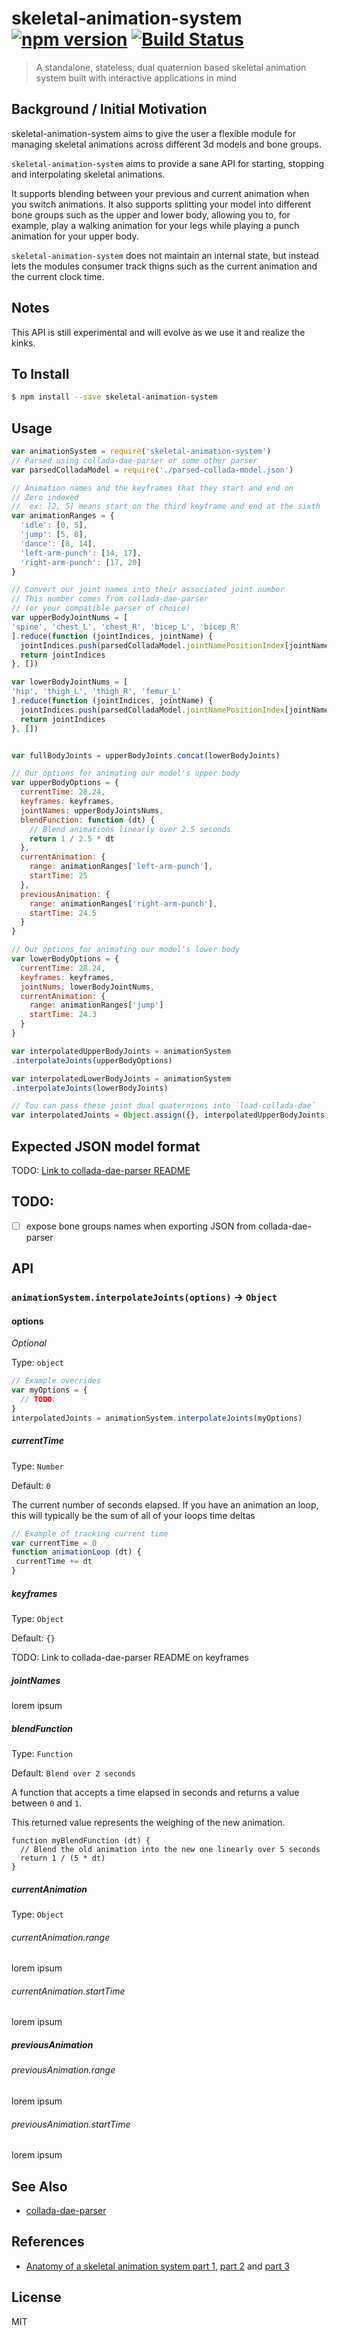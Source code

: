 skeletal-animation-system [![npm version](https://badge.fury.io/js/skeletal-animation-system.svg)](http://badge.fury.io/js/skeletal-animation-system) [![Build Status](https://travis-ci.org/chinedufn/skeletal-animation-system.svg?branch=master)](https://travis-ci.org/chinedufn/skeletal-animation-system)
===============

> A standalone, stateless, dual quaternion based skeletal animation system built with interactive applications in mind

## Background / Initial Motivation

skeletal-animation-system aims to give the user a flexible module for managing skeletal animations across different 3d models and bone groups.

`skeletal-animation-system` aims to provide a sane API for starting, stopping and interpolating skeletal animations.

It supports blending between
your previous and current animation when you switch animations. It also supports splitting your model into different bone groups such as the upper
and lower body, allowing you to, for example, play a walking animation for your legs while playing a punch animation for your upper body.

`skeletal-animation-system` does not maintain an internal state, but instead lets the modules consumer track thigns such as the current animation and the current clock time.

## Notes

This API is still experimental and will evolve as we use it and realize the kinks.

## To Install

```sh
$ npm install --save skeletal-animation-system
```

## Usage

```js
var animationSystem = require('skeletal-animation-system')
// Parsed using collada-dae-parser or some other parser
var parsedColladaModel = require('./parsed-collada-model.json')

// Animation names and the keyframes that they start and end on
// Zero indexed
//  ex: [2, 5] means start on the third keyframe and end at the sixth
var animationRanges = {
  'idle': [0, 5],
  'jump': [5, 8],
  'dance': [8, 14],
  'left-arm-punch': [14, 17],
  'right-arm-punch': [17, 20]
}

// Convert our joint names into their associated joint number
// This number comes from collada-dae-parser
// (or your compatible parser of choice)
var upperBodyJointNums = [
'spine', 'chest_L', 'chest_R', 'bicep_L', 'bicep_R'
].reduce(function (jointIndices, jointName) {
  jointIndices.push(parsedColladaModel.jointNamePositionIndex[jointName])
  return jointIndices
}, [])

var lowerBodyJointNums = [
'hip', 'thigh_L', 'thigh_R', 'femur_L'
].reduce(function (jointIndices, jointName) {
  jointIndices.push(parsedColladaModel.jointNamePositionIndex[jointName])
  return jointIndices
}, [])


var fullBodyJoints = upperBodyJoints.concat(lowerBodyJoints)

// Our options for animating our model's upper body
var upperBodyOptions = {
  currentTime: 28.24,
  keyframes: keyframes,
  jointNames: upperBodyJointsNums,
  blendFunction: function (dt) {
    // Blend animations linearly over 2.5 seconds
    return 1 / 2.5 * dt
  },
  currentAnimation: {
    range: animationRanges['left-arm-punch'],
    startTime: 25
  },
  previousAnimation: {
    range: animationRanges['right-arm-punch'],
    startTime: 24.5
  }
}

// Our options for animating our model's lower body
var lowerBodyOptions = {
  currentTime: 28.24,
  keyframes: keyframes,
  jointNums: lowerBodyJointNums,
  currentAnimation: {
    range: animationRanges['jump']
    startTime: 24.3
  }
}

var interpolatedUpperBodyJoints = animationSystem
.interpolateJoints(upperBodyOptions)

var interpolatedLowerBodyJoints = animationSystem
.interpolateJoints(lowerBodyJoints)

// Tou can pass these joint dual quaternions into `load-collada-dae`
var interpolatedJoints = Object.assign({}, interpolatedUpperBodyJoints, interpolatedLowerBodyJoints)
```

## Expected JSON model format

TODO: [Link to collada-dae-parser README]()

## TODO:

- [ ] expose bone groups names when exporting JSON from collada-dae-parser

## API

### `animationSystem.interpolateJoints(options)` -> `Object`

#### options

*Optional*

Type: `object`

```js
// Example overrides
var myOptions = {
  // TODO:
}
interpolatedJoints = animationSystem.interpolateJoints(myOptions)
```

##### currentTime

Type: `Number`

Default: `0`

The current number of seconds elapsed. If you have an animation an loop,
this will typically be the sum of all of your loops time deltas

```js
// Example of tracking current time
var currentTime = 0
function animationLoop (dt) {
 currentTime += dt
}
```

##### keyframes

Type: `Object`

Default: `{}`

TODO: Link to collada-dae-parser README on keyframes

##### jointNames

lorem ipsum

##### blendFunction

Type: `Function`

Default: `Blend over 2 seconds`

A function that accepts a time elapsed in seconds and returns a value between `0` and `1`.

This returned value represents the weighing of the new animation.

```
function myBlendFunction (dt) {
  // Blend the old animation into the new one linearly over 5 seconds
  return 1 / (5 * dt)
}
```

##### currentAnimation

Type: `Object`

###### currentAnimation.range

lorem ipsum

###### currentAnimation.startTime

lorem ipsum

##### previousAnimation

###### previousAnimation.range

lorem ipsum

###### previousAnimation.startTime

lorem ipsum

## See Also

- [collada-dae-parser](https://github.com/chinedufn/collada-dae-parser)

## References

- [Anatomy of a skeletal animation system part 1](http://blog.demofox.org/2012/09/21/anatomy-of-a-skeletal-animation-system-part-1/), [part 2](http://blog.demofox.org/2012/09/21/anatomy-of-a-skeletal-animation-system-part-2/) and [part 3](http://blog.demofox.org/2012/09/21/anatomy-of-a-skeletal-animation-system-part-3/)

## License

MIT
